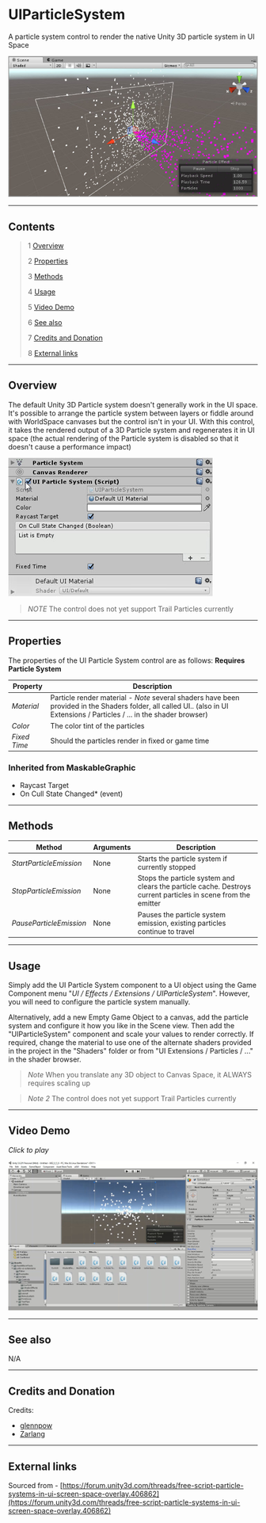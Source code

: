 # UIParticleSystem

A particle system control to render the native Unity 3D particle system in UI Space

![UI Particle System Example](Images/UIParticleSystemExample.jpg)

---------

## Contents

> 1 [Overview](#overview)
>
> 2 [Properties](#properties)
>
> 3 [Methods](#methods)
>
> 4 [Usage](#usage)
>
> 5 [Video Demo](#video-demo)
>
> 6 [See also](#see-also)
>
> 7 [Credits and Donation](#credits-and-donation)
>
> 8 [External links](#external-links)

---------

## Overview

The default Unity 3D Particle system doesn't generally work in the UI space.  It's possible to arrange the particle system between layers or fiddle around with WorldSpace canvases but the control isn't in your UI.  With this control, it takes the rendered output of a 3D Particle system and regenerates it in UI space (the actual rendering of the Particle system is disabled so that it doesn't cause a performance impact)

![](Images/UIParticleSystemInspector.jpg)

> *NOTE* The control does not yet support Trail Particles currently

---------

## Properties

The properties of the UI Particle System control are as follows:
**Requires Particle System**

Property | Description
|-|-|
*Material*|Particle render material - *Note* several shaders have been provided in the Shaders folder, all called UI.. (also in UI Extensions / Particles / ... in the shader browser)
*Color*|The color tint of the particles
*Fixed Time*|Should the particles render in fixed or game time

### Inherited from MaskableGraphic

* Raycast Target
* On Cull State Changed* (event)

---------

## Methods

Method | Arguments | Description
|-|-|-|
*StartParticleEmission*|None|Starts the particle system if currently stopped
*StopParticleEmission*|None|Stops the particle system and clears the particle cache. Destroys current particles in scene from the emitter
*PauseParticleEmission*|None|Pauses the particle system emission, existing particles continue to travel

---------

## Usage

Simply add the UI Particle System component to a UI object using the Game Component menu "*UI / Effects / Extensions / UIParticleSystem*". However, you will need to configure the particle system manually.

Alternatively, add a new Empty Game Object to a canvas, add the particle system and configure it how you like in the Scene view. Then add the "UIParticleSystem" component and scale your values to render correctly. If required, change the material to use one of the alternate shaders provided in the project in the "Shaders" folder or from "UI Extensions / Particles / ..." in the shader browser.

> *Note* When you translate any 3D object to Canvas Space, it ALWAYS requires scaling up

> *Note 2* The control does not yet support Trail Particles currently

---------

## Video Demo

*Click to play*

[![UI Particle System Demo](Images/UIParticleSystemDemo.jpg)](Images/UIParticleSystemDemo.mp4 "UI Particle System Demo")

---------

## See also

N/A

---------

## Credits and Donation

Credits:

* [glennpow](https://forum.unity3d.com/members/glennpow.87704/)
* [Zarlang](https://forum.unity3d.com/members/zarlang.87891/)

---------

## External links

Sourced from - [https://forum.unity3d.com/threads/free-script-particle-systems-in-ui-screen-space-overlay.406862](https://forum.unity3d.com/threads/free-script-particle-systems-in-ui-screen-space-overlay.406862)
